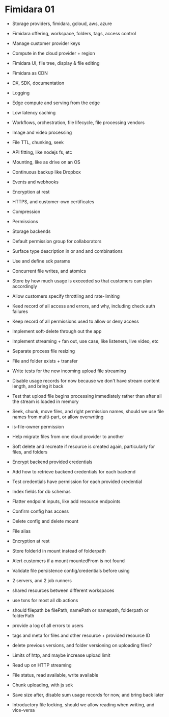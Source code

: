 # Fimidara 01

- Storage providers, fimidara, gcloud, aws, azure
- Fimidara offering, workspace, folders, tags, access control
- Manage customer provider keys
- Compute in the cloud provider + region
- Fimidara UI, file tree, display & file editing
- Fimidara as CDN
- DX, SDK, documentation
- Logging
- Edge compute and serving from the edge
- Low latency caching
- Workflows, orchestration, file lifecycle, file processing vendors
- Image and video processing
- File TTL, chunking, seek
- API fitting, like nodejs fs, etc
- Mounting, like as drive on an OS
- Continuous backup like Dropbox
- Events and webhooks
- Encryption at rest
- HTTPS, and customer-own certificates
- Compression

- Permissions
- Storage backends
- Default permission group for collaborators
- Surface type description in or and and combinations
- Use and define sdk params
- Concurrent file writes, and atomics
- Store by how much usage is exceeded so that customers can plan accordingly
- Allow customers specify throttling and rate-limiting
- Keed record of all access and errors, and why, including check auth failures
- Keep record of all permissions used to allow or deny access
- Implement soft-delete through out the app
- Implement streaming + fan out, use case, like listeners, live video, etc
- Separate process file resizing
- File and folder exists + transfer
- Write tests for the new incoming upload file streaming
- Disable usage records for now because we don't have stream content length, and bring it back
- Test that upload file begins processing immediately rather than after all the stream is loaded in memory
- Seek, chunk, move files, and right permission names, should we use file names from multi-part, or allow overwriting
- is-file-owner permission
- Help migrate files from one cloud provider to another
- Soft delete and recreate if resource is created again, particularly for files, and folders
- Encrypt backend provided credentials
- Add how to retrieve backend credentials for each backend
- Test credentials have permission for each provided credential
- Index fields for db schemas
- Flatter endpoint inputs, like add resource endpoints
- Confirm config has access
- Delete config and delete mount
- File alias
- Encryption at rest
- Store folderId in mount instead of folderpath
- Alert customers if a mount mountedFrom is not found
- Validate file persistence config/credentials before using
- 2 servers, and 2 job runners
- shared resources between different workspaces
- use txns for most all db actions
- should filepath be filePath, namePath or namepath, folderpath or folderPath
- provide a log of all errors to users
- tags and meta for files and other resource + provided resource ID
- delete previous versions, and folder versioning on uploading files?

- Limits of http, and maybe increase upload limit
- Read up on HTTP streaming
- File status, read available, write available
- Chunk uploading, with js sdk
- Save size after, disable sum usage records for now, and bring back later
- Introductory file locking, should we allow reading when writing, and vice-versa
